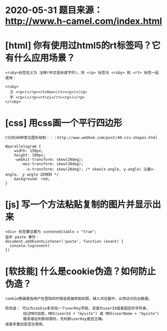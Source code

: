 # 2020-05-31 题目来源：http://www.h-camel.com/index.html

# [html] 你有使用过html5的rt标签吗？它有什么应用场景？
	
	<ruby>标签定义为 注释(中文音标或字符)。将 <rp> 标签与 <ruby> 和 <rt> 标签一起使用：

	<ruby>
	  汉 <rp>(</rp><rt>Han</rt><rp>)</rp>
	  字 <rp>(</rp><rt>zi</rt><rp>)</rp>
	</ruby>
	
# [css] 用css画一个平行四边形
	CSS的40种常见图形绘制：：：http://www.webhek.com/post/40-css-shapes.html
	
	#parallelogram {
	    width: 150px;
	    height: 100px;
	    -webkit-transform: skew(20deg);
	       -moz-transform: skew(20deg);
	         -o-transform: skew(20deg); /* skew(x-angle, y-angle) 沿着x-angle， y-angle 2D倾斜 */
	    background: red;
	}

# [js] 写一个方法粘贴复制的图片并显示出来
	<div> 标签要设置为 conteneditable = "true"; 
	监听 paste 事件：
	document.addEventListener('paste', function (event) { 
	  console.log(event) 
	})

# [软技能] 什么是cookie伪造？如何防止伪造？
	cookie欺骗是指用户在登陆的时候容易被获取权限，植入浏览器中，从而访问后台数据。
	
	防伪造： 可以为cookie多添加一个userKey字段，该值为userId或者固定的字符串，
			经过MD5加密，MD5(userId + "mysite") 或 MD5(userName + "mysite")
			服务端在判断权限时，先判断userKey是否正确。
	或者多重加密混合使用。